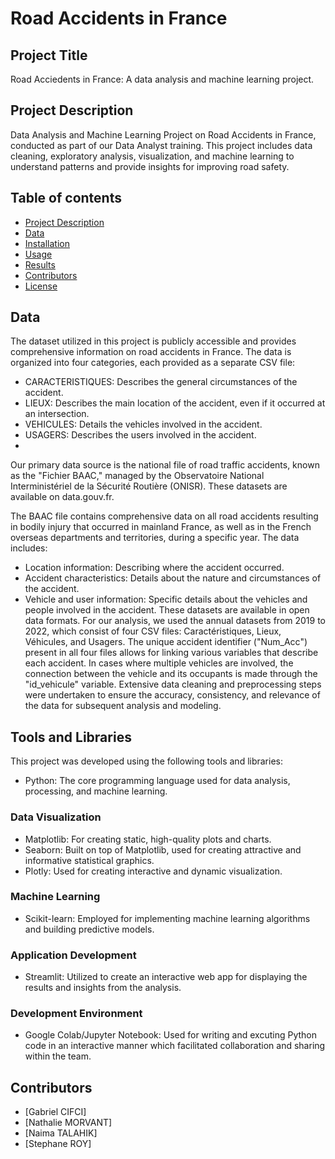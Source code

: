 # Road Accidents in France
## Project Title
Road Acciedents in France: A data analysis and machine learning project.
## Project Description 
Data Analysis and Machine Learning Project on Road Accidents in France, conducted as part of our Data Analyst training. This project includes data cleaning, exploratory analysis, visualization, and machine learning to understand patterns and provide insights for improving road safety.
## Table of contents 
- [Project Description](##project-description)
- [Data](##data)
- [Installation](##installation)
- [Usage](##usage)
- [Results](##results)
- [Contributors](##contributors)
- [License](##license)
## Data
The dataset utilized in this project is publicly accessible and provides comprehensive information on road accidents in France. The data is organized into four categories, each provided as a separate CSV file:
- CARACTERISTIQUES: Describes the general circumstances of the accident.
- LIEUX: Describes the main location of the accident, even if it occurred at an intersection.
- VEHICULES: Details the vehicles involved in the accident.
- USAGERS: Describes the users involved in the accident.
- 
Our primary data source is the national file of road traffic accidents, known as the "Fichier BAAC," managed by the Observatoire National Interministériel de la Sécurité Routière (ONISR). These datasets are available on data.gouv.fr.

The BAAC file contains comprehensive data on all road accidents resulting in bodily injury that occurred in mainland France, as well as in the French overseas departments and territories, during a specific year. The data includes:

- Location information: Describing where the accident occurred.
- Accident characteristics: Details about the nature and circumstances of the accident.
- Vehicle and user information: Specific details about the vehicles and people involved in the accident.
These datasets are available in open data formats. For our analysis, we used the annual datasets from 2019 to 2022, which consist of four CSV files: Caractéristiques, Lieux, Véhicules, and Usagers. The unique accident identifier ("Num_Acc") present in all four files allows for linking various variables that describe each accident. In cases where multiple vehicles are involved, the connection between the vehicle and its occupants is made through the "id_vehicule" variable.
Extensive data cleaning and preprocessing steps were undertaken to ensure the accuracy, consistency, and relevance of the data for subsequent analysis and modeling.
## Tools and Libraries 
This project was developed using the following tools and libraries:
 - Python: The core programming language used for data analysis, processing, and machine learning.
### Data Visualization
 - Matplotlib: For creating static, high-quality plots and charts.
 - Seaborn: Built on top of Matplotlib, used for creating attractive and informative statistical graphics.
 - Plotly: Used for creating interactive and dynamic visualization.
### Machine Learning
 - Scikit-learn: Employed for implementing machine learning algorithms and building predictive models.
### Application Development
 - Streamlit: Utilized to create an interactive web app for displaying the results and insights from the analysis.
### Development Environment
 - Google Colab/Jupyter Notebook: Used for writing and excuting Python code in an interactive manner which facilitated collaboration and sharing within the team.
## Contributors 
- [Gabriel CIFCI]
- [Nathalie MORVANT]
- [Naima TALAHIK]
- [Stephane ROY]
